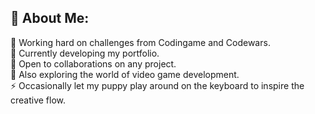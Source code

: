## 💫 About Me:
👯 Working hard on challenges from Codingame and Codewars.<br>
🔭 Currently developing my portfolio.<br>
🤝 Open to collaborations on any project.<br>
🌱 Also exploring the world of video game development. <br>
⚡ Occasionally let my puppy play around on the keyboard to inspire the creative flow.


